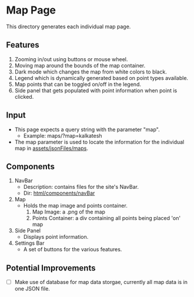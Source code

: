 # Map Page
This directory generates each individual map page.

## Features
1. Zooming in/out using buttons or mouse wheel.
2. Moving map around the bounds of the map container.
3. Dark mode which changes the map from white colors to black.
4. Legend which is dynamically generated based on point types available. 
5. Map points that can be toggled on/off in the legend.
6. Side panel that gets populated with point information when point is clicked.

## Input
- This page expects a query string with the parameter "map".
  - Example: maps/?map=kalkatesh
- The map parameter is used to locate the information for the individual map in [assets/jsonFiles/maps](/assets/jsonFiles/maps). 

## Components
1. NavBar
    - Description: contains files for the site's NavBar.
    - Dir: [html/components/navBar](/html/components/navBar)
2. Map
    - Holds the map image and points container.
      1. Map Image: a .png of the map
      2. Points Container: a div containing all points being placed 'on' map
3. Side Panel
    - Displays point information.
4. Settings Bar
    - A set of buttons for the various features.

## Potential Improvements
- [ ] Make use of database for map data storgae, currently all map data is in one JSON file.
